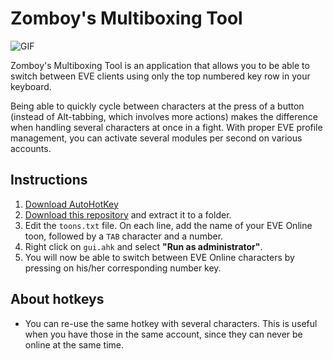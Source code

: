 # Zomboy's Multiboxing Tool

![GIF](https://fat.gfycat.com/FarawayUnluckyBigmouthbass.gif)

Zomboy's Multiboxing Tool is an application that allows you to be able to switch between EVE clients using only the top numbered key row in your keyboard.

Being able to quickly cycle between characters at the press of a button (instead of Alt-tabbing, which involves more actions) makes the difference when handling several characters at once in a fight. With proper EVE profile management, you can activate several modules per second on various accounts.

## Instructions

  1. [Download AutoHotKey](https://autohotkey.com/download/)
  2. [Download this repository](https://github.com/zomboy-alfrir/multiboxing-tool/archive/master.zip) and extract it to a folder.
  3. Edit the `toons.txt` file. On each line, add the name of your EVE Online toon, followed by a `TAB` character and a number.
  4. Right click on `gui.ahk` and select **"Run as administrator"**.
  5. You will now be able to switch between EVE Online characters by pressing on his/her corresponding number key.

## About hotkeys

  * You can re-use the same hotkey with several characters. This is useful when you have those in the same account, since they can never be online at the same time.
  

